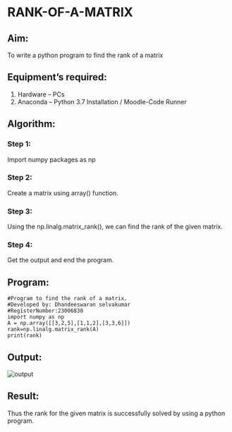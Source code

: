 # RANK-OF-A-MATRIX
## Aim:
To write a python program to find the rank of a matrix
## Equipment’s required:
1. 	Hardware – PCs
2. 	Anaconda – Python 3.7 Installation / Moodle-Code Runner
## Algorithm:
### Step 1: 
Import numpy packages as np
### Step 2:
Create a matrix using array() function.
### Step 3:
Using the np.linalg.matrix_rank(), we can find the rank of the given matrix.
### Step 4: 
Get the output and end the program.
## Program:
```
#Program to find the rank of a matrix.
#Developed by: Dhandeeswaran selvakumar
#RegisterNumber:23006838
import numpy as np
A = np.array([[3,2,5],[1,1,2],[3,3,6]])
rank=np.linalg.matrix_rank(A)
print(rank)
```
## Output:
![output](https://github.com/dhandeeswaran2005/RANK-OF-A-MATRIX/assets/147139188/719177ef-f2a7-4bb2-b2b0-bfe97322756b)

## Result:
Thus the rank for the given matrix is successfully solved by  using a python program.

